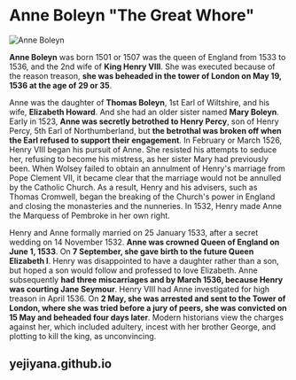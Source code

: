 # Anne Boleyn "The Great Whore"

![Anne Boleyn](https://github.com/yejiyana/yejiyana.github.io/assets/151596889/c71870ad-5eb2-45a7-ab0f-f60627022ee9)












**Anne Boleyn** was born 1501 or 1507 was the queen of England from 1533 to 1536, and the 2nd wife of **King Henry VIII**. She was executed because of the reason treason, **she was beheaded in the tower of London on May 19, 1536 at the age of 29 or 35**.

Anne was the daughter of **Thomas Boleyn**, 1st Earl of Wiltshire, and his wife, **Elizabeth Howard**. And she had an older sister named **Mary Boleyn**. Early in 1523, **Anne was secretly betrothed to Henry Percy**, son of Henry Percy, 5th Earl of Northumberland, but **the betrothal was broken off when the Earl refused to support their engagement**. In February or March 1526, Henry VIII began his pursuit of Anne. She resisted his attempts to seduce her, refusing to become his mistress, as her sister Mary had previously been. When Wolsey failed to obtain an annulment of Henry's marriage from Pope Clement VII, it became clear that the marriage would not be annulled by the Catholic Church. As a result, Henry and his advisers, such as Thomas Cromwell, began the breaking of the Church's power in England and closing the monasteries and the nunneries. In 1532, Henry made Anne the Marquess of Pembroke in her own right.

Henry and Anne formally married on 25 January 1533, after a secret wedding on 14 November 1532. **Anne was crowned Queen of England on June 1, 1533**. On **7 September, she gave birth to the future Queen Elizabeth I**. Henry was disappointed to have a daughter rather than a son, but hoped a son would follow and professed to love Elizabeth. Anne subsequently **had three miscarriages and by March 1536, because Henry was courting Jane Seymour**. Henry VIII had Anne investigated for high treason in April 1536. On **2 May, she was arrested and sent to the Tower of London, where she was tried before a jury of peers, she was convicted on 15 May and beheaded four days later**. Modern historians view the charges against her, which included adultery, incest with her brother George, and plotting to kill the king, as unconvincing.

## yejiyana.github.io
